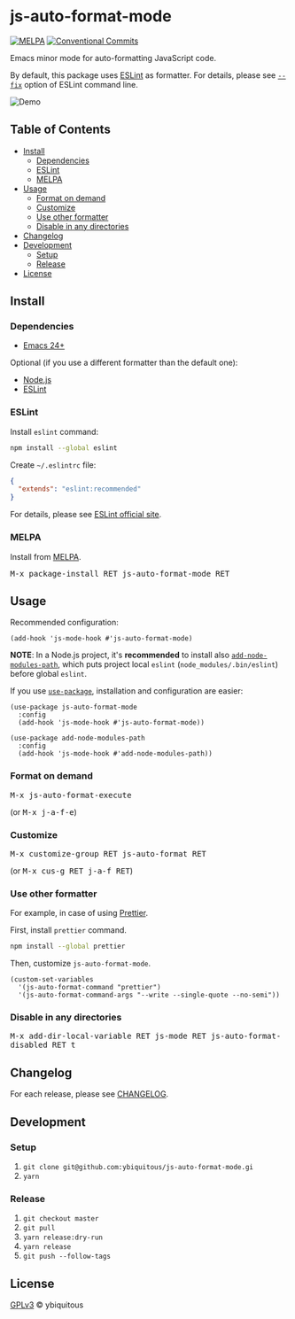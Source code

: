 # js-auto-format-mode

[![MELPA](https://melpa.org/packages/js-auto-format-mode-badge.svg)](https://melpa.org/#/js-auto-format-mode)
[![Conventional Commits](https://img.shields.io/badge/Conventional%20Commits-1.0.0-yellow.svg)](https://conventionalcommits.org)

Emacs minor mode for auto-formatting JavaScript code.

By default, this package uses [ESLint](https://eslint.org/) as formatter.
For details, please see [`--fix`](https://eslint.org/docs/user-guide/command-line-interface#--fix)
option of ESLint command line.

![Demo](demo.gif)

## Table of Contents

- [Install](#install)
  - [Dependencies](#dependencies)
  - [ESLint](#eslint)
  - [MELPA](#melpa)
- [Usage](#usage)
  - [Format on demand](#format-on-demand)
  - [Customize](#customize)
  - [Use other formatter](#use-other-formatter)
  - [Disable in any directories](#disable-in-any-directories)
- [Changelog](#changelog)
- [Development](#development)
  - [Setup](#setup)
  - [Release](#release)
- [License](#license)

## Install

### Dependencies

- [Emacs 24+](https://www.gnu.org/software/emacs)

Optional (if you use a different formatter than the default one):

- [Node.js](https://nodejs.org/)
- [ESLint](https://eslint.org/)

### ESLint

Install `eslint` command:

```sh
npm install --global eslint
```

Create `~/.eslintrc` file:

```json
{
  "extends": "eslint:recommended"
}
```

For details, please see [ESLint official site](https://eslint.org/).

### MELPA

Install from [MELPA](https://melpa.org/).

<kbd>M-x package-install RET js-auto-format-mode RET</kbd>

## Usage

Recommended configuration:

```elisp
(add-hook 'js-mode-hook #'js-auto-format-mode)
```

**NOTE**: In a Node.js project, it's **recommended** to install
also [`add-node-modules-path`](https://github.com/codesuki/add-node-modules-path),
which puts project local `eslint` (`node_modules/.bin/eslint`) before global `eslint`.

If you use [`use-package`](https://github.com/jwiegley/use-package),
installation and configuration are easier:

```elisp
(use-package js-auto-format-mode
  :config
  (add-hook 'js-mode-hook #'js-auto-format-mode))

(use-package add-node-modules-path
  :config
  (add-hook 'js-mode-hook #'add-node-modules-path))
```

### Format on demand

<kbd>M-x js-auto-format-execute</kbd>

(or <kbd>M-x j-a-f-e</kbd>)

### Customize

<kbd>M-x customize-group RET js-auto-format RET</kbd>

(or <kbd>M-x cus-g RET j-a-f RET</kbd>)

### Use other formatter

For example, in case of using [Prettier](https://prettier.io/).

First, install `prettier` command.

```sh
npm install --global prettier
```

Then, customize `js-auto-format-mode`.

```elisp
(custom-set-variables
  '(js-auto-format-command "prettier")
  '(js-auto-format-command-args "--write --single-quote --no-semi"))
```

### Disable in any directories

<kbd>M-x add-dir-local-variable RET js-mode RET js-auto-format-disabled RET t</kbd>

## Changelog

For each release, please see [CHANGELOG](CHANGELOG.md).

## Development

### Setup

1. `git clone git@github.com:ybiquitous/js-auto-format-mode.gi`
1. `yarn`

### Release

1. `git checkout master`
1. `git pull`
1. `yarn release:dry-run`
1. `yarn release`
1. `git push --follow-tags`

## License

[GPLv3](LICENSE) © ybiquitous
